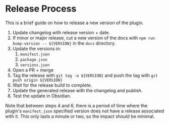 # Release Process

This is a brief guide on how to release a new version of the plugin.

1. Update changelog with release version + date.
2. If minor or major release, cut a new version of the docs with `npm run bump-version -- ${VERSION}` in the `docs` directory.
3. Update the versions in:
    1. `manifest.json`
    2. `package.json`
    3. `versions.json`
4. Open a PR + merge
5. Tag the release with `git tag -a ${VERSION}` and push the tag with `git push origin ${VERSION}`
6. Wait for the release build to complete.
7. Update the generated release with the changelog and publish.
8. Test the update in Obsidian.

Note that between steps 4 and 6, there is a period of time where the plugin's `manifest.json` specified version does not have a release associated with it. This only lasts a minute or two, so the impact should be minimal.
